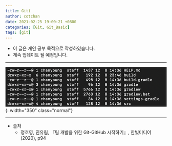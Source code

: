 ```yaml
---
title: Git) 
author: cotchan
date: 2021-02-25 19:00:21 +0800 
categories: [Git, Git_Basic]
tags: [git]
---
```


+ 이 글은 개인 공부 목적으로 작성하였습니다.
+ 계속 업데이트 될 예정입니다.

---


![Desktop View](/assets/img/post/spring-boot/2020-12-10-spring-boot-how-to-build.png){: width="350" class="normal"}







---

+ 출처
    + 정호영, 진유림, 『팀 개발을 위한 Git-GitHub 시작하기』, 한빛미디어(2020), p94
